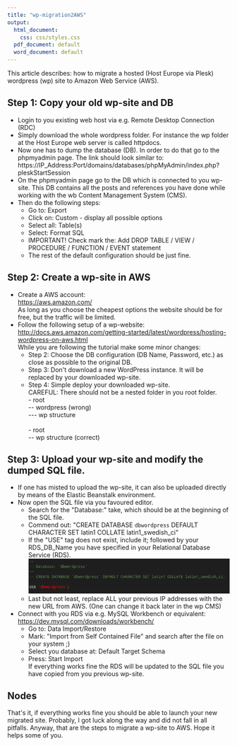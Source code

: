 ```yaml
---
title: "wp-migration2AWS"
output:
  html_document:
    css: css/styles.css
  pdf_document: default
  word_document: default
---
```


This article describes: how to migrate a hosted (Host Europe via Plesk) wordpress (wp) site to Amazon Web Service (AWS).

## Step 1: Copy your old wp-site and DB

* Login to you existing web host via e.g. Remote Desktop Connection (RDC)
* Simply download the whole wordpress folder. For instance the wp folder at the Host Europe web server is called httpdocs.
* Now one has to dump the database (DB). In order to do that go to the phpmyadmin page. The link should look similar to:</br>
https://IP_Address:Port/domains/databases/phpMyAdmin/index.php?pleskStartSession </br>
* On the phpmyadmin page go to the DB which is connected to you wp-site. This DB contains all the posts and references you have done while working with the wb Content Management System (CMS).
* Then do the following steps: 
    + Go to: Export
    + Click on: Custom - display all possible options
    + Select all: Table(s)
    + Select: Format SQL
    + <color class="red">IMPORTANT!</color> Check mark the: Add DROP TABLE / VIEW / PROCEDURE / FUNCTION / EVENT statement
    + The rest of the default configuration should be just fine.

## Step 2: Create a wp-site in AWS

* Create a AWS account: </br>https://aws.amazon.com/ </br>
As long as you choose the cheapest options the website should be for free, but the traffic will be limited.
* Follow the following setup of a wp-website: </br>http://docs.aws.amazon.com/getting-started/latest/wordpress/hosting-wordpress-on-aws.html </br> 
<color class="red">While you are following the tutorial make some minor changes:</color>
    + Step 2: Choose the DB configuration (DB Name, Password, etc.) as close as possible to the original DB.
    + Step 3: Don't download a new WordPress instance. It will be replaced by your downloaded wp-site. 
    + Step 4: Simple deploy your downloaded wp-site.</br><color class="red">CAREFUL:</color> There should not be a nested folder in you root folder.
    </br>\- root</br>
    \-\- wordpress (<color class="red">wrong</color>)</br>
    \-\-\- wp structure </br>
    </br> \- root</br> 
    \-\- wp structure (<color class="green">correct</color>)

## Step 3: Upload your wp-site and modify the dumped SQL file.
  
* If one has misted to upload the wp-site, it can also be uploaded directly by means of the Elastic Beanstalk environment.
* Now open the SQL file via you favoured editor. 
    + Search for the "Database:" take, which should be at the beginning of the SQL file. 
    + Commend out: "CREATE DATABASE `dbwordpress` DEFAULT CHARACTER SET latin1 COLLATE latin1_swedish_ci"
    + If the "USE" tag does not exist, include it; followed by your RDS_DB_Name you have specified in your Relational Database Service (RDS).</br>
    <img src="./images/Screenshot.png"> </br>
    + Last but not least, replace ALL your previous IP addresses with the new URL from AWS. (One can change it back later in the wp CMS)
* Connect with you RDS via e.g. MySQL Workbench or equivalent: </br> https://dev.mysql.com/downloads/workbench/ </br>
    + Go to: Data Import/Restore
    + Mark: "Import from Self Contained File" and search after the file on your system ;)
    + Select you database at: Default Target Schema
    + Press: Start Import </br>
If everything works fine the RDS will be updated to the SQL file you have copied from you previous wp-site.
    
## Nodes

That's it, if everything works fine you should be able to launch your new migrated site. Probably, I got luck along the way and did not fall in all pitfalls. Anyway, that are the steps to migrate a wp-site to AWS. Hope it helps some of you. 
